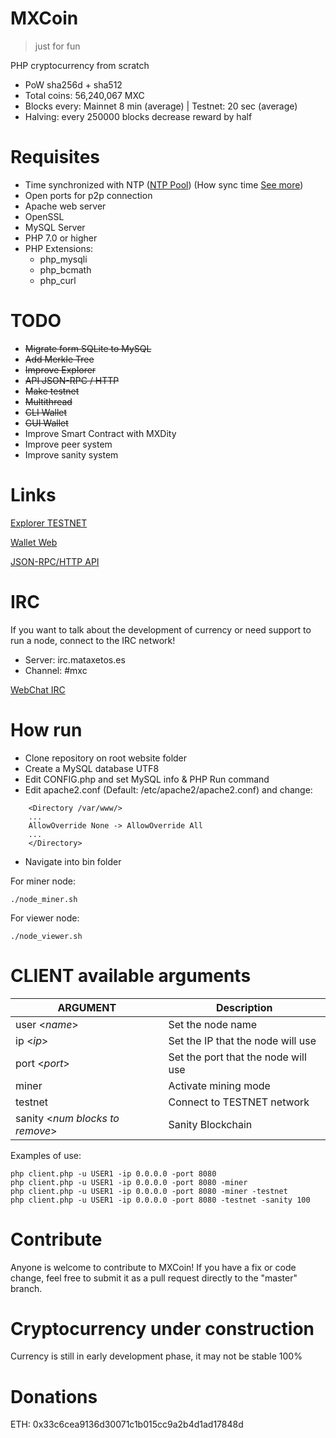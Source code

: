 # MXCoin
> just for fun

PHP cryptocurrency from scratch

- PoW sha256d + sha512
- Total coins: 56,240,067 MXC
- Blocks every: Mainnet 8 min (average) | Testnet: 20 sec (average)
- Halving: every 250000 blocks decrease reward by half

# Requisites

- Time synchronized with NTP ([NTP Pool](https://www.pool.ntp.org)) 
(How sync time [See more](https://www.digitalocean.com/community/tutorials/how-to-set-up-time-synchronization-on-ubuntu-16-04))
- Open ports for p2p connection
- Apache web server
- OpenSSL
- MySQL Server
- PHP 7.0 or higher
- PHP Extensions:
  - php_mysqli
  - php_bcmath
  - php_curl
  
# TODO
- ~~Migrate form SQLite to MySQL~~
- ~~Add Merkle Tree~~
- ~~Improve Explorer~~
- ~~API JSON-RPC / HTTP~~
- ~~Make testnet~~
- ~~Multithread~~
- ~~CLI Wallet~~
- ~~GUI Wallet~~
- Improve Smart Contract with MXDity
- Improve peer system
- Improve sanity system
  
# Links
[Explorer TESTNET](https://testnet.mataxetos.es)

[Wallet Web](https://wallet.mataxetos.es)

[JSON-RPC/HTTP API](https://github.com/mataxetos/MXC/wiki/API-JSON-RPC-HTTP)

# IRC

If you want to talk about the development of currency or need support to run a node, connect to the IRC network!

- Server: irc.mataxetos.es
- Channel: #mxc

[WebChat IRC](https://kiwiirc.com/nextclient/irc.mataxetos.es/mxc/)

# How run
- Clone repository on root website folder
- Create a MySQL database UTF8
- Edit CONFIG.php and set MySQL info & PHP Run command
- Edit apache2.conf (Default: /etc/apache2/apache2.conf) and change:
```
    <Directory /var/www/>
    ...
    AllowOverride None -> AllowOverride All
    ...
    </Directory>
```

- Navigate into bin folder

For miner node:
```
./node_miner.sh
```

For viewer node:
```
./node_viewer.sh
```
  
# CLIENT available arguments
|ARGUMENT   	|Description   							|
|---			|---									|
|user <*name*>   		|Set the node name   				|
|ip <*ip*>   			|Set the IP that the node will use   	|
|port <*port*>   		|Set the port that the node will use   	|
|miner   		|Activate mining mode   				|
|testnet   		|Connect to TESTNET network   			|
|sanity <*num blocks to remove*>   		|Sanity Blockchain			   			|

Examples of use:
```
php client.php -u USER1 -ip 0.0.0.0 -port 8080
php client.php -u USER1 -ip 0.0.0.0 -port 8080 -miner
php client.php -u USER1 -ip 0.0.0.0 -port 8080 -miner -testnet
php client.php -u USER1 -ip 0.0.0.0 -port 8080 -testnet -sanity 100
```

# Contribute
Anyone is welcome to contribute to MXCoin! 
If you have a fix or code change, feel free to submit it as a pull request directly to the "master" branch.

# Cryptocurrency under construction
Currency is still in early development phase, it may not be stable 100%

# Donations
ETH: 0x33c6cea9136d30071c1b015cc9a2b4d1ad17848d
